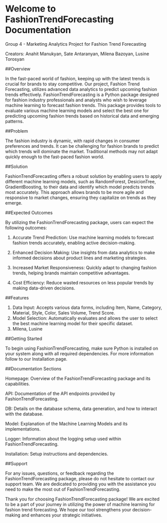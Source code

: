 # Welcome to FashionTrendForecasting Documentation


Group 4 - Marketing Analytics Project for Fashion Trend Forecasting

Creators: Anahit Manukyan, Sate Antaranyan, Milena Bazoyan, Lusine Torosyan


##Overview

In the fast-paced world of fashion, keeping up with the latest trends is crucial for brands to stay competitive. Our project, Fashion Trend Forecasting, utilizes advanced data analytics to predict upcoming fashion trends effectively. FashionTrendForecasting is a Python package designed for fashion industry professionals and analysts who wish to leverage machine learning to forecast fashion trends. This package provides tools to evaluate various machine learning models and select the best one for predicting upcoming fashion trends based on historical data and emerging patterns.

##Problem

The fashion industry is dynamic, with rapid changes in consumer preferences and trends. It can be challenging for fashion brands to predict which trends will dominate the market. Traditional methods may not adapt quickly enough to the fast-paced fashion world.

##Solution

FashionTrendForecasting offers a robust solution by enabling users to apply different machine learning models, such as RandomForest, DesicionTree, GradientBoosting, to their data and identify which model predicts trends most accurately. This approach allows brands to be more agile and responsive to market changes, ensuring they capitalize on trends as they emerge. 

##Expected Outcomes

By utilizing the FashionTrendForecasting package, users can expect the following outcomes:

1. Accurate Trend Prediction: Use machine learning models to forecast fashion trends accurately, enabling active decision-making.

2. Enhanced Decision Making: Use insights from data analytics to make informed decisions about product lines and marketing strategies.

3. Increased Market Responsiveness: Quickly adapt to changing fashion trends, helping brands maintain competitive advantages.

4. Cost Efficiency: Reduce wasted resources on less popular trends by making data-driven decisions.

##Features

1. Data Input: Accepts various data forms, including Item, Name, Category, Material, Style, Color, Sales Volume, Trend Score.
2. Model Selection: Automatically evaluates and allows the user to select the best machine learning model for their specific dataset.
3. Milena, Lusine

##Getting Started

To begin using FashionTrendForecasting, make sure Python is installed on your system along with all required dependencies. For more information follow to our Installation page. 

##Documentation Sections

Homepage: Overview of the FashionTrendForecasting package and its capabilities.

API: Documentation of the API endpoints provided by FashionTrendForecasting.

DB: Details on the database schema, data generation, and how to interact with the database.

Model: Explanation of the Machine Learning Models and its implementations.

Logger: Information about the logging setup used within FashionTrendForecasting.

Installation: Setup instructions and dependencies. 

##Support

For any issues, questions, or feedback regarding the FashionTrendForecasting package, please do not hesitate to contact our support team. We are dedicated to providing you with the assistance you need to make the most out of FashionTrendForecasting.

Thank you for choosing FashionTrendForecasting package! We are excited to be a part of your journey in utilizing the power of machine learning for fashion trend forecasting. We hope our tool strengthens your decision-making and enhances your strategic initiatives.